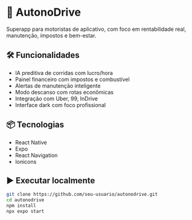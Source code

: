 # 🚗 AutonoDrive

Superapp para motoristas de aplicativo, com foco em rentabilidade real, manutenção, impostos e bem-estar.

## 🛠️ Funcionalidades

- IA preditiva de corridas com lucro/hora
- Painel financeiro com impostos e combustível
- Alertas de manutenção inteligente
- Modo descanso com rotas econômicas
- Integração com Uber, 99, InDrive
- Interface dark com foco profissional

## 📦 Tecnologias

- React Native
- Expo
- React Navigation
- Ionicons

## ▶️ Executar localmente

```bash
git clone https://github.com/seu-usuario/autonodrive.git
cd autonodrive
npm install
npx expo start
